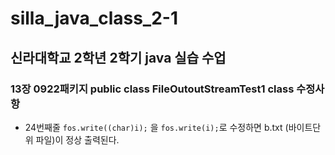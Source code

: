 # silla_java_class_2-1

## 신라대학교 2학년 2학기 java 실습 수업


### 13장 0922패키지 public class FileOutoutStreamTest1 class 수정사항
- 24번째줄 `fos.write((char)i);` 을 `fos.write(i);`로 수정하면 
 b.txt (바이트단위 파일)이 정상 출력된다.
